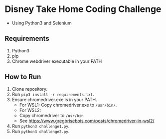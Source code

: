 # Disney Take Home Coding Challenge
- Using Python3 and Selenium

## Requirements
1. Python3
2. pip
3. Chrome webdriver executable in your PATH

## How to Run
1. Clone repository.
2. Run `pip3 install -r requirements.txt`.
3. Ensure chromedriver.exe is in your PATH.
    - For WSL1: Copy chromedriver.exe to `/usr/bin/`.
    - For WSL2: 
     + Copy chromedriver to `/usr/bin`
     + See https://www.gregbrisebois.com/posts/chromedriver-in-wsl2/ 
5. Run `python3 challenge1.py`.
6. Run `python3 challenge2.py`.
